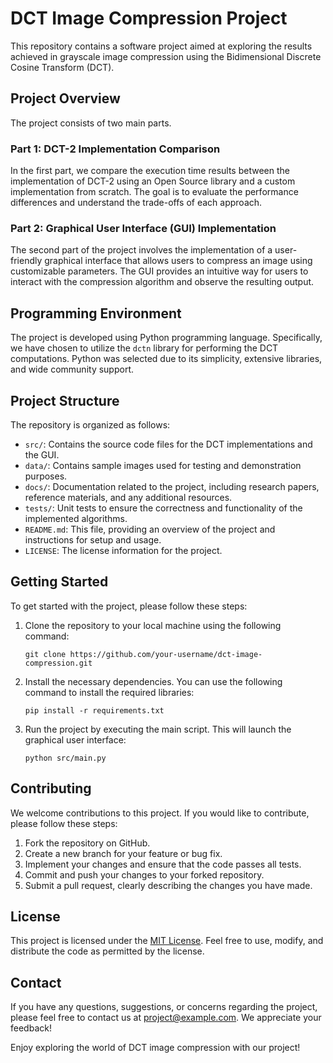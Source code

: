 # DCT Image Compression Project

This repository contains a software project aimed at exploring the results achieved in grayscale image compression using the Bidimensional Discrete Cosine Transform (DCT).

## Project Overview

The project consists of two main parts. 

### Part 1: DCT-2 Implementation Comparison

In the first part, we compare the execution time results between the implementation of DCT-2 using an Open Source library and a custom implementation from scratch. The goal is to evaluate the performance differences and understand the trade-offs of each approach.

### Part 2: Graphical User Interface (GUI) Implementation

The second part of the project involves the implementation of a user-friendly graphical interface that allows users to compress an image using customizable parameters. The GUI provides an intuitive way for users to interact with the compression algorithm and observe the resulting output. 

## Programming Environment

The project is developed using Python programming language. Specifically, we have chosen to utilize the `dctn` library for performing the DCT computations. Python was selected due to its simplicity, extensive libraries, and wide community support.

## Project Structure

The repository is organized as follows:

- `src/`: Contains the source code files for the DCT implementations and the GUI.
- `data/`: Contains sample images used for testing and demonstration purposes.
- `docs/`: Documentation related to the project, including research papers, reference materials, and any additional resources.
- `tests/`: Unit tests to ensure the correctness and functionality of the implemented algorithms.
- `README.md`: This file, providing an overview of the project and instructions for setup and usage.
- `LICENSE`: The license information for the project.

## Getting Started

To get started with the project, please follow these steps:

1. Clone the repository to your local machine using the following command:
   ```
   git clone https://github.com/your-username/dct-image-compression.git
   ```

2. Install the necessary dependencies. You can use the following command to install the required libraries:
   ```
   pip install -r requirements.txt
   ```

3. Run the project by executing the main script. This will launch the graphical user interface:
   ```
   python src/main.py
   ```

## Contributing

We welcome contributions to this project. If you would like to contribute, please follow these steps:

1. Fork the repository on GitHub.
2. Create a new branch for your feature or bug fix.
3. Implement your changes and ensure that the code passes all tests.
4. Commit and push your changes to your forked repository.
5. Submit a pull request, clearly describing the changes you have made.

## License

This project is licensed under the [MIT License](LICENSE). Feel free to use, modify, and distribute the code as permitted by the license.

## Contact

If you have any questions, suggestions, or concerns regarding the project, please feel free to contact us at [project@example.com](mailto:project@example.com). We appreciate your feedback!

Enjoy exploring the world of DCT image compression with our project!
